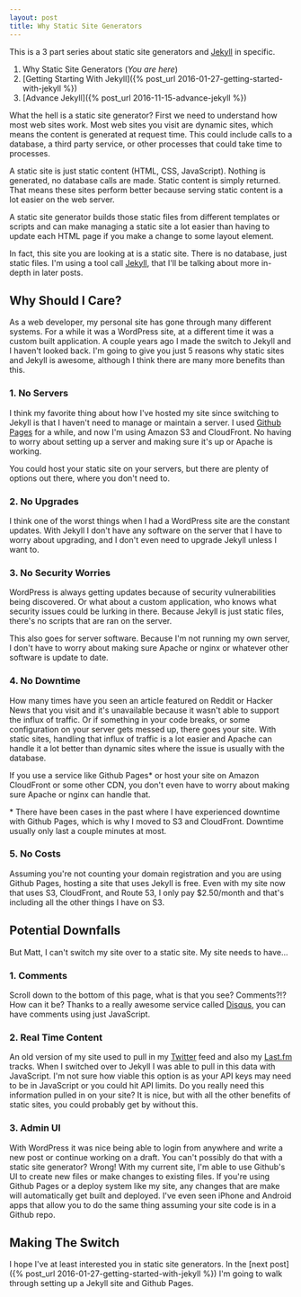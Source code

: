 ```yaml
---
layout: post
title: Why Static Site Generators
---
```

This is a 3 part series about static site generators and [Jekyll][jekyll] in
specific.

1. Why Static Site Generators (_You are here_)
2. [Getting Starting With Jekyll]({% post_url 2016-01-27-getting-started-with-jekyll %})
3. [Advance Jekyll]({% post_url 2016-11-15-advance-jekyll %})

What the hell is a static site generator? First we need to understand how most
web sites work. Most web sites you visit are dynamic sites, which means the
content is generated at request time. This could include calls to a database, a
third party service, or other processes that could take time to processes.

A static site is just static content (HTML, CSS, JavaScript). Nothing is
generated, no database calls are made. Static content is simply returned. That
means these sites perform better because serving static content is a lot easier
on the web server.

A static site generator builds those static files from different templates or
scripts and can make managing a static site a lot easier than having to update
each HTML page if you make a change to some layout element.

In fact, this site you are looking at is a static site. There is no database,
just static files. I'm using a tool call [Jekyll][jekyll], that I'll be talking
about more in-depth in later posts.

## Why Should I Care?

As a web developer, my personal site has gone through many different systems.
For a while it was a WordPress site, at a different time it was a custom built
application. A couple years ago I made the switch to Jekyll and I haven't looked
back. I'm going to give you just 5 reasons why static sites and Jekyll is
awesome, although I think there are many more benefits than this.

### 1. No Servers

I think my favorite thing about how I've hosted my site since switching to
Jekyll is that I haven't need to manage or maintain a server. I used
[Github Pages][gh-pages] for a while, and now I'm using Amazon S3 and
CloudFront. No having to worry about setting up a server and making sure it's up
or Apache is working.

You could host your static site on your servers, but there are plenty of options
out there, where you don't need to.

### 2. No Upgrades

I think one of the worst things when I had a WordPress site are the constant
updates. With Jekyll I don't have any software on the server that I have to
worry about upgrading, and I don't even need to upgrade Jekyll unless I want to.

### 3. No Security Worries

WordPress is always getting updates because of security vulnerabilities being
discovered. Or what about a custom application, who knows what security issues
could be lurking in there. Because Jekyll is just static files, there's no
scripts that are ran on the server.

This also goes for server software. Because I'm not running my own server, I
don't have to worry about making sure Apache or nginx or whatever other software
is update to date.

### 4. No Downtime

How many times have you seen an article featured on Reddit or Hacker News that
you visit and it's unavailable because it wasn't able to support the influx of
traffic. Or if something in your code breaks, or some configuration on your
server gets messed up, there goes your site. With static sites, handling that
influx of traffic is a lot easier and Apache can handle it a lot better than
dynamic sites where the issue is usually with the database.

If you use a service like Github Pages\* or host your site on Amazon CloudFront
or some other CDN, you don't even have to worry about making sure Apache or
nginx can handle that.

\* There have been cases in the past where I have experienced downtime with
Github Pages, which is why I moved to S3 and CloudFront. Downtime usually only
last a couple minutes at most.

### 5. No Costs

Assuming you're not counting your domain registration and you are using Github
Pages, hosting a site that uses Jekyll is free. Even with my site now that uses
S3, CloudFront, and Route 53, I only pay $2.50/month and that's including all
the other things I have on S3.

## Potential Downfalls

But Matt, I can't switch my site over to a static site. My site needs to have...

### 1. Comments

Scroll down to the bottom of this page, what is that you see? Comments?!? How
can it be? Thanks to a really awesome service called [Disqus][disqus], you can
have comments using just JavaScript.

### 2. Real Time Content

An old version of my site used to pull in my [Twitter][twitter] feed and also my
[Last.fm][lastfm] tracks. When I switched over to Jekyll I was able to pull in
this data with JavaScript. I'm not sure how viable this option is as your API
keys may need to be in JavaScript or you could hit API limits. Do you really
need this information pulled in on your site? It is nice, but with all the other
benefits of static sites, you could probably get by without this.

### 3. Admin UI

With WordPress it was nice being able to login from anywhere and write a new
post or continue working on a draft. You can't possibly do that with a static
site generator? Wrong! With my current site, I'm able to use Github's UI to
create new files or make changes to existing files. If you're using Github Pages
or a deploy system like my site, any changes that are make will automatically
get built and deployed. I've even seen iPhone and Android apps that allow you
to do the same thing assuming your site code is in a Github repo.

## Making The Switch

I hope I've at least interested you in static site generators. In the
[next post]({% post_url 2016-01-27-getting-started-with-jekyll %}) I'm going to
walk through setting up a Jekyll site and Github Pages.

[jekyll]: http://jekyllrb.com/
[gh-pages]: https://pages.github.com/
[disqus]: https://disqus.com/
[twitter]: https://twitter.com/mloberg
[lastfm]: http://www.last.fm/user/mloberg
